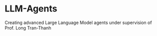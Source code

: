 # LLM-Agents
Creating advanced Large Language Model agents under supervision of Prof. Long Tran-Thanh

